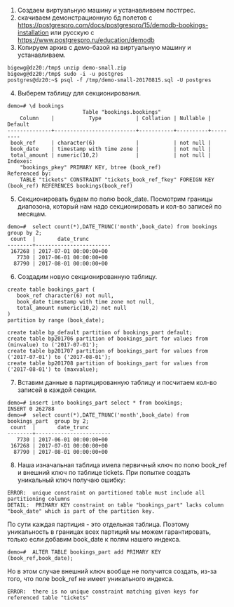 1. Создаем виртуальную машину и устанавливаем постгрес.
2. скачиваем демонстрационную бд полетов с https://postgrespro.com/docs/postgrespro/15/demodb-bookings-installation или русскую с https://www.postgrespro.ru/education/demodb
3. Копируем архив с демо-базой на виртуальную машину и устанавливаем.
```
bigewg@dz20:/tmp$ unzip demo-small.zip
bigewg@dz20:/tmp$ sudo -i -u postgres
postgres@dz20:~$ psql -f /tmp/demo-small-20170815.sql -U postgres
```
4. Выберем таблицу для секционирования.
```
demo=# \d bookings
                        Table "bookings.bookings"
    Column    |           Type           | Collation | Nullable | Default 
--------------+--------------------------+-----------+----------+---------
 book_ref     | character(6)             |           | not null | 
 book_date    | timestamp with time zone |           | not null | 
 total_amount | numeric(10,2)            |           | not null | 
Indexes:
    "bookings_pkey" PRIMARY KEY, btree (book_ref)
Referenced by:
    TABLE "tickets" CONSTRAINT "tickets_book_ref_fkey" FOREIGN KEY (book_ref) REFERENCES bookings(book_ref)
```
5. Секционировать будем по полю book_date. Посмотрим границы диапозона, который нам надо секционировать и кол-во записей по месяцам.
```
demo=#  select count(*),DATE_TRUNC('month',book_date) from bookings group by 2;
 count  |       date_trunc       
--------+------------------------
 167268 | 2017-07-01 00:00:00+00
   7730 | 2017-06-01 00:00:00+00
  87790 | 2017-08-01 00:00:00+00
```
6.  Создадим новую секционированную таблицу.
```
create table bookings_part (
   book_ref character(6) not null, 
   book_date timestamp with time zone not null,
   total_amount numeric(10,2) not null
)
partition by range (book_date);

create table bp_default partition of bookings_part default;
create table bp201706 partition of bookings_part for values from (minvalue) to ('2017-07-01');
create table bp201707 partition of bookings_part for values from ('2017-07-01') to ('2017-08-01');
create table bp201708 partition of bookings_part for values from ('2017-08-01') to (maxvalue);
```
7.  Вставим данные в партицированную таблицу и посчитаем кол-во записей в каждой секции.
```
demo=# insert into bookings_part select * from bookings;
INSERT 0 262788
demo=#  select count(*),DATE_TRUNC('month',book_date) from bookings_part  group by 2;
 count  |       date_trunc       
--------+------------------------
   7730 | 2017-06-01 00:00:00+00
 167268 | 2017-07-01 00:00:00+00
  87790 | 2017-08-01 00:00:00+00
```
8. Наша изначальная таблица имела первичный ключ по полю book_ref и внешний ключ по таблице tickets.
При попытке создать уникальный ключ получаю ошибку:
```
ERROR:  unique constraint on partitioned table must include all partitioning columns
DETAIL:  PRIMARY KEY constraint on table "bookings_part" lacks column "book_date" which is part of the partition key.
```
 По сути каждая партиция - это отдельная таблица. Поэтому уникальность в границах всех партиций мы можем гарантировать, только если добавим book_date к полям нашего индекса.
```
demo=#  ALTER TABLE bookings_part add PRIMARY KEY (book_ref,book_date);
```
Но в этом случае внешний ключ вообще не получится создать, из-за того, что поле book_ref не имеет уникального индекса.
```
ERROR:  there is no unique constraint matching given keys for referenced table "tickets"
```


